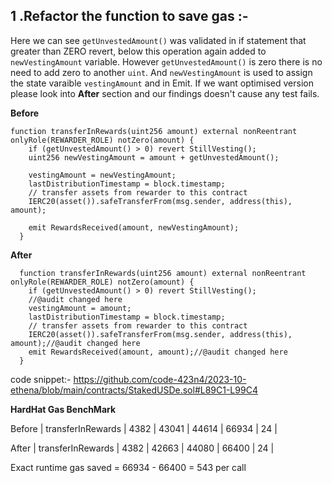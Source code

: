 
## 1 .Refactor the function to save gas :-
Here we can see `getUnvestedAmount()` was validated in if statement that greater than ZERO revert, below this operation again added to `newVestingAmount` variable. However `getUnvestedAmount()` is zero there is no need to add zero to another `uint`. And `newVestingAmount` is used to assign the state varaible `vestingAmount` and in Emit. If we want optimised version please look into **After** section and our findings doesn't cause any test fails.

**Before**
```solidity
function transferInRewards(uint256 amount) external nonReentrant onlyRole(REWARDER_ROLE) notZero(amount) {
    if (getUnvestedAmount() > 0) revert StillVesting();
    uint256 newVestingAmount = amount + getUnvestedAmount();

    vestingAmount = newVestingAmount;
    lastDistributionTimestamp = block.timestamp;
    // transfer assets from rewarder to this contract
    IERC20(asset()).safeTransferFrom(msg.sender, address(this), amount);

    emit RewardsReceived(amount, newVestingAmount);
  }
```

**After**
```solidity
  function transferInRewards(uint256 amount) external nonReentrant onlyRole(REWARDER_ROLE) notZero(amount) {
    if (getUnvestedAmount() > 0) revert StillVesting();
    //@audit changed here
    vestingAmount = amount;
    lastDistributionTimestamp = block.timestamp;
    // transfer assets from rewarder to this contract
    IERC20(asset()).safeTransferFrom(msg.sender, address(this), amount);//@audit changed here
    emit RewardsReceived(amount, amount);//@audit changed here
  }
```

code snippet:-
https://github.com/code-423n4/2023-10-ethena/blob/main/contracts/StakedUSDe.sol#L89C1-L99C4

**HardHat Gas BenchMark**

Before
| transferInRewards                                | 4382            | 43041 | 44614  | 66934 | 24      |

After
| transferInRewards                                | 4382            | 42663 | 44080  | 66400 | 24   	|

Exact runtime gas saved = 66934 - 66400 = 543 per call